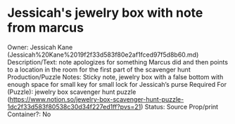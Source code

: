 # Jessicah's jewelry box with note from marcus

Owner: Jessicah Kane (Jessicah%20Kane%2019f2f33d583f80e2af1fced97f5d8b60.md)
Description/Text: note apologizes for something Marcus did and then points to a location in the room for the first part of the scavenger hunt
Production/Puzzle Notes: Sticky note, jewelry box with a false bottom with enough space for small key for small lock for Jessicah’s purse
Required For (Puzzle): jewelry box scavenger hunt puzzle (https://www.notion.so/jewelry-box-scavenger-hunt-puzzle-1dc2f33d583f80538c30d34f227ed1ff?pvs=21)
Status: Source Prop/print
Container?: No